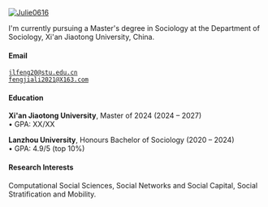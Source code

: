 [![Julie0616](https://img.shields.io/badge/Julie0616-github-blue?logo=github)](https://github.com/Julie0616)

I'm currently pursuing a Master's degree in Sociology at the Department of Sociology, Xi'an Jiaotong University, China.

#### Email  
<code>jlfeng20@stu.edu.cn</code>  
<code>fengjiali2021@X163.com</code>

#### Education  
**Xi'an Jiaotong University**, Master of 2024 (2024 – 2027)  
• GPA: XX/XX  


**Lanzhou University**, Honours Bachelor of Sociology (2020 – 2024)  
• GPA: 4.9/5 (top 10%)  

#### Research Interests  
Computational Social Sciences, Social Networks and Social Capital, Social Stratification and Mobility.